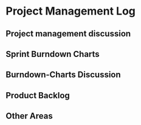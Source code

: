 # Project Management Log

## Project management discussion

## Sprint Burndown Charts

## Burndown-Charts Discussion

## Product Backlog

## Other Areas



